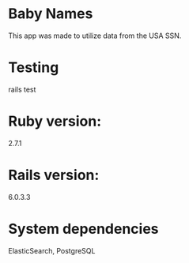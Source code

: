 # Baby Names

This app was made to utilize data from the USA SSN.

# Testing

rails test

# Ruby version:

2.7.1

# Rails version:

6.0.3.3

# System dependencies

ElasticSearch, PostgreSQL
